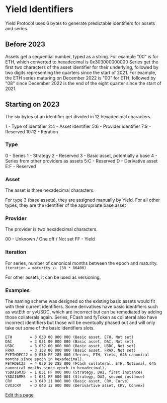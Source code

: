 # Yield Identifiers

Yield Protocol uses 6 bytes to generate predictable identifiers for assets and series.

## Before 2023

Assets get a sequential number, typed as a string. For example "00" is for ETH, which converted to hexadecimal is 0x303000000000
Series get the first two characters of the asset identifier for their underlying, followed by two digits representing the quarters since the start of 2021. For example, the ETH series maturing on December 2022 is "00" for ETH, followed by "08" since December 2022 is the end of the eight quarter since the start of 2021.

## Starting on 2023

The six bytes of an identifier get divided in 12 hexadecimal characters.

1 - Type of identifier
2:4 - Asset identifier
5:6 - Provider identifier
7:9 - Reserved
10:12 - Iteration 

### Type
0 - Series
1 - Strategy
2 - Reserved
3 - Basic asset, potentially a base
4 - Series from other providers as assets
5:C - Reserved
D - Derivative asset
E:F - Reserved

### Asset
The asset is three hexadecimal characters.

For type 3 (base assets), they are assigned manually by Yield.
For all other types, they are the identifier of the appropriate base asset

### Provider
The provider is two hexadecimal characters.

00 - Unknown / One off / Not set
FF - Yield

### Iteration
For series, number of canonical months between the epoch and maturity.
`iteration = maturity /↓ (30 * 86400)`

For other assets, it can be used as versioning.

### Examples
The naming scheme was designed so the existing basic assets would fit with their current identifiers. Some derivatives have basic identifiers such as wstEth or yvUSDC, which are incorrect but can be remediated by adding those collaterals again. Series, FCash and fyToken as collateral also have incorrect identifiers but those will be eventually phased out and will only take out some of the basic identifiers slots.

```
ETH        = 3 030 00 000 000 (Basic asset, ETH, Not set)
DAI        = 3 031 00 000 000 (Basic asset, DAI, Not set)
USDC       = 3 032 00 000 000 (Basic asset, USDC, Not set)
FRAX       = 3 138 00 000 000 (Basic asset, FRAX, Not set)
FYETHDEC22 = 0 030 FF 285 000 (Series, ETH, Yield, 645 canonical months since epoch in hexadecimal).
FETHDEC22  = 4 030 10 285 000 (FCash collateral, ETH, Notional, 645 canonical months since epoch in hexadecimal).
YSDAI6MJD  = 1 031 FF 000 000 (Strategy, DAI, first instance)
YSDAI6MMS  = 1 031 FF 000 001 (Strategy, DAI, second instance)
CRV        = 3 040 11 000 000 (Basic asset, CRV, Curve)
CVX3CRV    = D 040 12 000 000 (Derivartive asset, CRV, Convex)
```

[Edit this page](https://github.com/yieldprotocol/docs-v2/edit/main/developers/addresses.md)